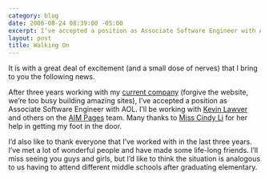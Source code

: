 ```yaml
---
category: blog
date: 2006-08-24 08:39:00 -05:00
excerpt: I’ve accepted a position as Associate Software Engineer with AOL
layout: post
title: Walking On
---
```


It is with a great deal of excitement (and a small dose of nerves) that I bring to you the following news.

After three years working with my [current company](http://www.esitemarketing.com/) (forgive the website, we’re too busy building amazing sites), I’ve accepted a position as Associate Software Engineer with AOL. I’ll be working with [Kevin Lawver](http://lawver.net/) and others on the [AIM Pages](http://www.aimpages.com/) team. Many thanks to [Miss Cindy Li](http://cindyli.com/) for her help in getting my foot in the door.

I’d also like to thank everyone that I’ve worked with in the last three years. I’ve met a lot of wonderful people and have made some life-long friends. I’ll miss seeing you guys and girls, but I’d like to think the situation is analogous to us having to attend different middle schools after graduating elementary.